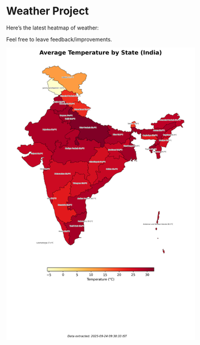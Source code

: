 # Weather Project

Here’s the latest heatmap of weather:

Feel free to leave feedback/improvements.

![India Heatmap](docs/assets/india_heatmap.png?v=D36CE3)
